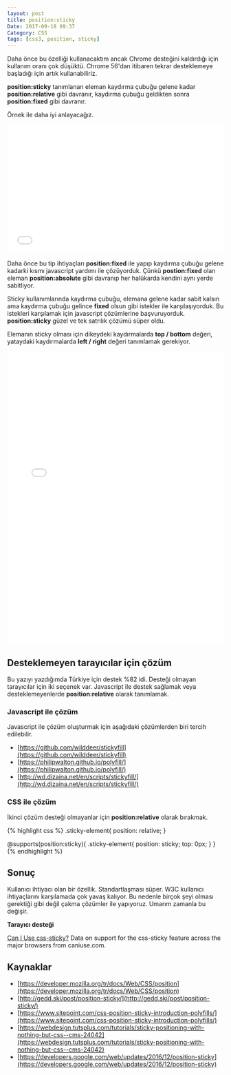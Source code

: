 ```yaml
---
layout: post
title: position:sticky 
Date: 2017-09-18 09:37
Category: CSS
tags: [css3, position, sticky]
---
```


Daha önce bu özelliği kullanacaktım ancak Chrome desteğini kaldırdığı için kullanım oranı çok düşüktü. Chrome 56'dan itibaren tekrar desteklemeye başladığı için artık  kullanabiliriz.

**position:sticky** tanımlanan eleman kaydırma çubuğu gelene kadar **position:relative** gibi davranır, kaydırma çubuğu geldikten sonra **position:fixed** gibi davranır. 

Örnek ile daha iyi anlayacağız.

<iframe height='300' scrolling='no' title='jGPLgO' src='//codepen.io/fatihhayri/embed/jGPLgO/?height=300&theme-id=13521&default-tab=html,result&embed-version=2' frameborder='no' allowtransparency='true' allowfullscreen='true' style='width: 100%;'>See the Pen <a href='https://codepen.io/fatihhayri/pen/jGPLgO/'>jGPLgO</a> by Fatih  (<a href='https://codepen.io/fatihhayri'>@fatihhayri</a>) on <a href='https://codepen.io'>CodePen</a>.
</iframe>

Daha önce bu tip ihtiyaçları **position:fixed** ile yapıp kaydırma çubuğu gelene kadarki kısmı javascript yardımı ile çözüyorduk. Çünkü **postion:fixed** olan eleman **position:absolute** gibi davranıp her halükarda kendini aynı yerde sabitliyor. 

Sticky kullanımlarında kaydırma çubuğu, elemana gelene kadar sabit kalsın ama kaydırma çubuğu gelince **fixed** olsun gibi istekler ile karşılaşıyorduk. Bu istekleri karşılamak için javascript çözümlerine başvuruyorduk. **position:sticky** güzel ve tek satrılık çözümü süper oldu.

Elemanın sticky olması için dikeydeki kaydırmalarda **top / bottom** değeri, yataydaki kaydırmalarda **left / right** değeri tanımlamak gerekiyor.

<iframe height='681' scrolling='no' title='POEqBg' src='//codepen.io/fatihhayri/embed/POEqBg/?height=681&theme-id=13521&default-tab=result&embed-version=2' frameborder='no' allowtransparency='true' allowfullscreen='true' style='width: 100%;'>See the Pen <a href='https://codepen.io/fatihhayri/pen/POEqBg/'>POEqBg</a> by Fatih  (<a href='https://codepen.io/fatihhayri'>@fatihhayri</a>) on <a href='https://codepen.io'>CodePen</a>.
</iframe>

## Desteklemeyen tarayıcılar için çözüm

Bu yazıyı yazdığımda Türkiye için destek %82 idi. Desteği olmayan tarayıcılar için iki seçenek var. Javascript ile destek sağlamak veya desteklemeyenlerde **position:relative** olarak tanımlamak.

### Javascript ile çözüm

Javascript ile çözüm oluşturmak için aşağıdaki çözümlerden biri tercih edilebilir.

 - [https://github.com/wilddeer/stickyfill](https://github.com/wilddeer/stickyfill) 
 - [https://philipwalton.github.io/polyfill/](https://philipwalton.github.io/polyfill/) 
 - [http://wd.dizaina.net/en/scripts/stickyfill/](http://wd.dizaina.net/en/scripts/stickyfill/)

### CSS ile çözüm

İkinci çözüm desteği olmayanlar için **position:relative** olarak bırakmak.

{% highlight css %}
.sticky-element{
  position: relative; 
}

@supports(position:sticky){
  .sticky-element{
    position: sticky;
    top: 0px;
  }
}
{% endhighlight %}

## Sonuç

Kullanıcı ihtiyacı olan bir özellik. Standartlaşması süper. W3C kullanıcı ihtiyaçlarını karşılamada çok yavaş kalıyor. Bu nedenle birçok şeyi olması gerektiği gibi değil çakma çözümler ile yapıyoruz. Umarım zamanla bu değişir.

**Tarayıcı desteği**

<p class="ciu_embed" data-feature="css-sticky" data-periods="future_1,current,past_1,past_2">  <a href="http://caniuse.com/#feat=css-sticky">Can I Use css-sticky?</a> Data on support for the css-sticky feature across the major browsers from caniuse.com. </p>


## Kaynaklar

 - [https://developer.mozilla.org/tr/docs/Web/CSS/position](https://developer.mozilla.org/tr/docs/Web/CSS/position)
 - [http://gedd.ski/post/position-sticky/](http://gedd.ski/post/position-sticky/)
 - [https://www.sitepoint.com/css-position-sticky-introduction-polyfills/](https://www.sitepoint.com/css-position-sticky-introduction-polyfills/)
 - [https://webdesign.tutsplus.com/tutorials/sticky-positioning-with-nothing-but-css--cms-24042](https://webdesign.tutsplus.com/tutorials/sticky-positioning-with-nothing-but-css--cms-24042)
 - [https://developers.google.com/web/updates/2016/12/position-sticky](https://developers.google.com/web/updates/2016/12/position-sticky)